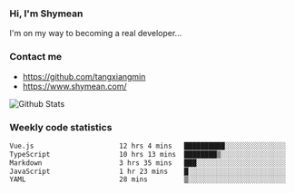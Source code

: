 ### Hi, I'm Shymean

I'm on my way to becoming a real developer...

### Contact me

- <https://github.com/tangxiangmin>
- <https://www.shymean.com/>

![Github Stats](https://github-readme-stats.vercel.app/api?username=tangxiangmin&show_icons=true&theme=dark)


###  Weekly code statistics

<!--START_SECTION:waka-->

```txt
Vue.js                     12 hrs 4 mins   ██████████░░░░░░░░░░░░░░░   39.95 %
TypeScript                 10 hrs 13 mins  ████████▒░░░░░░░░░░░░░░░░   33.84 %
Markdown                   3 hrs 35 mins   ███░░░░░░░░░░░░░░░░░░░░░░   11.91 %
JavaScript                 1 hr 23 mins    █░░░░░░░░░░░░░░░░░░░░░░░░   04.63 %
YAML                       28 mins         ▒░░░░░░░░░░░░░░░░░░░░░░░░   01.55 %
```

<!--END_SECTION:waka-->